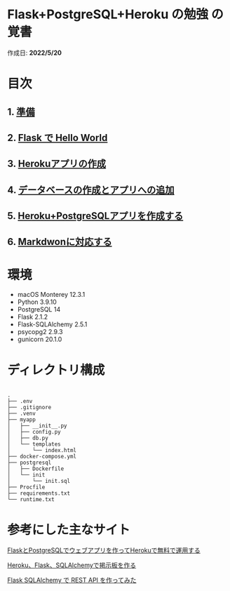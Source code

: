 # Flask+PostgreSQL+Heroku の勉強 の覚書
作成日: __2022/5/20__

# 目次

## 1. [準備](1.intro.md)
## 2. [Flask で Hello World](2.hello_world.md)
## 3. [Herokuアプリの作成](3.heroku_deploy.md)
## 4. [データベースの作成とアプリへの追加](4.database.md)
## 5. [Heroku+PostgreSQLアプリを作成する](5.heroku_again.md)
## 6. [Markdwonに対応する](6.markdown.md)


# 環境

- macOS Monterey 12.3.1
- Python 3.9.10
- PostgreSQL 14
- Flask 2.1.2
- Flask-SQLAlchemy 2.5.1
- psycopg2 2.9.3
- gunicorn 20.1.0

# ディレクトリ構成
```

.
├── .env
├── .gitignore
├── .venv
├── myapp
│   ├── __init__.py
│   ├── config.py
│   ├── db.py
│   └── templates
│       └── index.html
├── docker-compose.yml
├── postgresql
│   ├── Dockerfile
│   └── init
│       └── init.sql
├── Procfile
├── requirements.txt
└── runtime.txt
```

# 参考にした主なサイト

[FlaskとPostgreSQLでウェブアプリを作ってHerokuで無料で運用する](https://qiita.com/croquette0212/items/9b4dc5377e7d6f292671)

[Heroku、Flask、SQLAlchemyで掲示板を作る](https://qiita.com/kaonashikun/items/73c6367780644d6e5bbd)

[Flask SQLAlchemy で REST API を作ってみた](https://dev.classmethod.jp/articles/sqlalchemy-in-flask/)